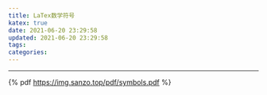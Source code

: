 ```yaml
---
title: LaTex数学符号
katex: true
date: 2021-06-20 23:29:58
updated: 2021-06-20 23:29:58
tags:
categories:
---
```




<!-- more -->

---

{% pdf https://img.sanzo.top/pdf/symbols.pdf %}

<!-- Q.E.D. -->